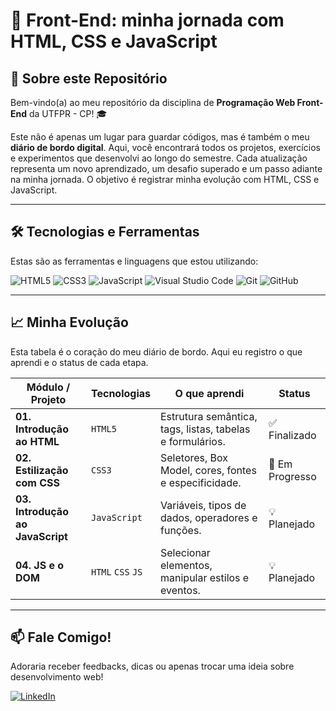 # 🚀 Front-End: minha jornada com HTML, CSS e JavaScript

## 📖 Sobre este Repositório

Bem-vindo(a) ao meu repositório da disciplina de **Programação Web Front-End** da UTFPR - CP! 🎓

Este não é apenas um lugar para guardar códigos, mas é também o meu **diário de bordo digital**. Aqui, você encontrará todos os projetos, exercícios e experimentos que desenvolvi ao longo do semestre. Cada atualização representa um novo aprendizado, um desafio superado e um passo adiante na minha jornada. O objetivo é registrar minha evolução com HTML, CSS e JavaScript.

---

## 🛠️ Tecnologias e Ferramentas

Estas são as ferramentas e linguagens que estou utilizando:

![HTML5](https://img.shields.io/badge/HTML5-E34F26?style=for-the-badge&logo=html5&logoColor=white)
![CSS3](https://img.shields.io/badge/CSS3-1572B6?style=for-the-badge&logo=css3&logoColor=white)
![JavaScript](https://img.shields.io/badge/JavaScript-F7DF1E?style=for-the-badge&logo=javascript&logoColor=black)
![Visual Studio Code](https://img.shields.io/badge/VS%20Code-007ACC?style=for-the-badge&logo=visualstudiocode&logoColor=white)
![Git](https://img.shields.io/badge/Git-F05032?style=for-the-badge&logo=git&logoColor=white)
![GitHub](https://img.shields.io/badge/GitHub-181717?style=for-the-badge&logo=github&logoColor=white)

---

## 📈 Minha Evolução

Esta tabela é o coração do meu diário de bordo. Aqui eu registro o que aprendi e o status de cada etapa.

| Módulo / Projeto                | Tecnologias             | O que aprendi                                             | Status        |
| ------------------------------- | ----------------------- | --------------------------------------------------------- | ------------- |
| **01. Introdução ao HTML**      | `HTML5`                 | Estrutura semântica, tags, listas, tabelas e formulários. | ✅ Finalizado|
| **02. Estilização com CSS**     | `CSS3`                  | Seletores, Box Model, cores, fontes e especificidade.     | 🔄 Em Progresso   |
| **03. Introdução ao JavaScript**| `JavaScript`            | Variáveis, tipos de dados, operadores e funções.         | 💡 Planejado   |
| **04. JS e o DOM**              | `HTML` `CSS` `JS`       | Selecionar elementos, manipular estilos e eventos.        | 💡 Planejado |

---

## 📫 Fale Comigo!

Adoraria receber feedbacks, dicas ou apenas trocar uma ideia sobre desenvolvimento web!

[![LinkedIn](https://img.shields.io/badge/LinkedIn-0A66C2?style=for-the-badge&logo=linkedin&logoColor=white)]([https://www.linkedin.com/in/seu-linkedin/](https://www.linkedin.com/in/lais-borges-591652375/))
